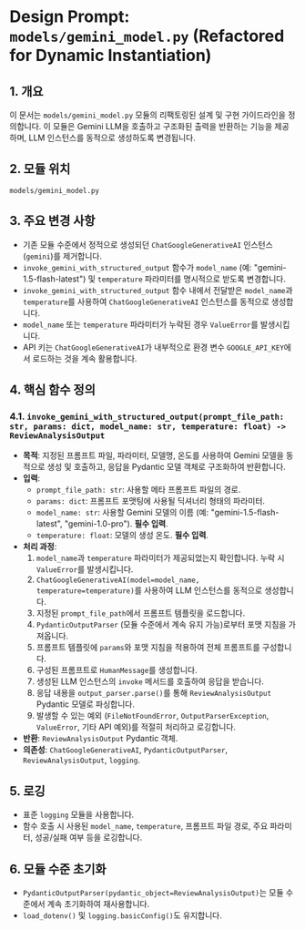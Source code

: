 # Design Prompt: `models/gemini_model.py` (Refactored for Dynamic Instantiation)

## 1. 개요
이 문서는 `models/gemini_model.py` 모듈의 리팩토링된 설계 및 구현 가이드라인을 정의합니다. 이 모듈은 Gemini LLM을 호출하고 구조화된 출력을 반환하는 기능을 제공하며, LLM 인스턴스를 동적으로 생성하도록 변경됩니다.

## 2. 모듈 위치
`models/gemini_model.py`

## 3. 주요 변경 사항
-   기존 모듈 수준에서 정적으로 생성되던 `ChatGoogleGenerativeAI` 인스턴스(`gemini`)를 제거합니다.
-   `invoke_gemini_with_structured_output` 함수가 `model_name` (예: "gemini-1.5-flash-latest") 및 `temperature` 파라미터를 명시적으로 받도록 변경합니다.
-   `invoke_gemini_with_structured_output` 함수 내에서 전달받은 `model_name`과 `temperature`를 사용하여 `ChatGoogleGenerativeAI` 인스턴스를 동적으로 생성합니다.
-   `model_name` 또는 `temperature` 파라미터가 누락된 경우 `ValueError`를 발생시킵니다.
-   API 키는 `ChatGoogleGenerativeAI`가 내부적으로 환경 변수 `GOOGLE_API_KEY`에서 로드하는 것을 계속 활용합니다.

## 4. 핵심 함수 정의

### 4.1. `invoke_gemini_with_structured_output(prompt_file_path: str, params: dict, model_name: str, temperature: float) -> ReviewAnalysisOutput`

-   **목적**: 지정된 프롬프트 파일, 파라미터, 모델명, 온도를 사용하여 Gemini 모델을 동적으로 생성 및 호출하고, 응답을 Pydantic 모델 객체로 구조화하여 반환합니다.
-   **입력**:
    -   `prompt_file_path: str`: 사용할 메타 프롬프트 파일의 경로.
    -   `params: dict`: 프롬프트 포맷팅에 사용될 딕셔너리 형태의 파라미터.
    -   `model_name: str`: 사용할 Gemini 모델의 이름 (예: "gemini-1.5-flash-latest", "gemini-1.0-pro"). **필수 입력**.
    -   `temperature: float`: 모델의 생성 온도. **필수 입력**.
-   **처리 과정**:
    1.  `model_name`과 `temperature` 파라미터가 제공되었는지 확인합니다. 누락 시 `ValueError`를 발생시킵니다.
    2.  `ChatGoogleGenerativeAI(model=model_name, temperature=temperature)`를 사용하여 LLM 인스턴스를 동적으로 생성합니다.
    3.  지정된 `prompt_file_path`에서 프롬프트 템플릿을 로드합니다.
    4.  `PydanticOutputParser` (모듈 수준에서 계속 유지 가능)로부터 포맷 지침을 가져옵니다.
    5.  프롬프트 템플릿에 `params`와 포맷 지침을 적용하여 전체 프롬프트를 구성합니다.
    6.  구성된 프롬프트로 `HumanMessage`를 생성합니다.
    7.  생성된 LLM 인스턴스의 `invoke` 메서드를 호출하여 응답을 받습니다.
    8.  응답 내용을 `output_parser.parse()`를 통해 `ReviewAnalysisOutput` Pydantic 모델로 파싱합니다.
    9.  발생할 수 있는 예외 (`FileNotFoundError`, `OutputParserException`, `ValueError`, 기타 API 예외)를 적절히 처리하고 로깅합니다.
-   **반환**: `ReviewAnalysisOutput` Pydantic 객체.
-   **의존성**: `ChatGoogleGenerativeAI`, `PydanticOutputParser`, `ReviewAnalysisOutput`, `logging`.

## 5. 로깅
-   표준 `logging` 모듈을 사용합니다.
-   함수 호출 시 사용된 `model_name`, `temperature`, 프롬프트 파일 경로, 주요 파라미터, 성공/실패 여부 등을 로깅합니다.

## 6. 모듈 수준 초기화
-   `PydanticOutputParser(pydantic_object=ReviewAnalysisOutput)`는 모듈 수준에서 계속 초기화하여 재사용합니다.
-   `load_dotenv()` 및 `logging.basicConfig()`도 유지합니다. 